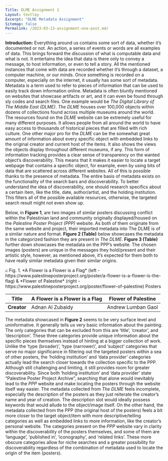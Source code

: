 ```yaml
---
Title: DLME Assignment 1
Layout: textlay
Excerpt: "DLME Metadata Assignment"
Sitemap: false
Permalink: /2023-03-13-assignment-one-post.md/
---
```


**Introduction:**
Everything around us contains some sort of data, whether it’s documented or not. An action, a series of events or words are all examples of data. This brings forward the discussion of what is computable data and what is not. It entertains the idea that data is there only to convey a message, to host information, or even to tell a story. All the mentioned instances that come with data are recorded whether it’s through a dataset, a computer machine, or our minds. Once something is recorded on a computer, especially on the internet, it usually has some sort of metadata. Metadata is a term used to refer to pieces of information that can be used to easily track down information online. Metadata is often bluntly mentioned on websites that showcase artifacts or art, and it can even be found through sly codes and search files. One example would be *The Digital Library of The Middle East (DLME)*. *The DLME* houses over 100,000 objects within dozens of collections found across multiple museums around the world.
The resources found on the *DLME* website can be extremely useful for many different purposes. It allows people from all around the world to have easy access to thousands of historical pieces that are filled with rich culture. One other major pro for the *DLME* can be the somewhat great amount of information about every specific object with embedded links to the original creator and current host of the items. It also shows the views the objects display throughout different museums, if any. This form of information tracking provides a clear sense of transparency on the wanted object’s discoverability. This means that it makes it easier to locate a target webpage that contains a specific object, for example, even by using bits of data that are scattered across different websites. All of this is possible thanks to the presence of metadata. The entire basis of metadata exists on the functionality of the search bars and discoverability. To better understand the idea of discoverability, one should research specifics about a certain item, like the title, date, author/artist, and the holding institution. This filters all of the possible available resources, otherwise, the targeted search result might not even show up.

Below, in **Figure 1**, are two images of similar posters discussing conflict within the Palestinian land and community originally displayed/housed on the *Palestine Poster Project (PPP)* website. As both of them originate from the same website and project, their imported metadata into The DLME is of a similar nature and format. **Figure 2 (Table)** below showcases the metadata in the categorized fashion they are present in *The DLME*. **Figure 3 (Table)** further down showcases the metadata on the PPP’s website. The chosen images (posters) are unique in the messages they hold/present and their artistic style, however, as mentioned above, it’s expected for them both to have really similar metadata given their similar origins.
	
<img src="/assets/{posters}.png" style="zoom:50%"/>
Fig. 1. *A Flower is a Flower is a Flag* (left - https://www.palestineposterproject.org/poster/a-flower-is-a-flower-is-the-flag) & *Flower of Palestine* (right - https://www.palestineposterproject.org/poster/flower-of-palestine) Posters

| Title | A Flower is a Flower is a Flag | Flower of Palestine |
| ----- | ----------------------- | ------------------------------ |
| **Creator** |Adnan Al Zubaidy   | Andrew Lumban Gaol |







The metadata showcased in **Figure 2** seems to be very surface level and uninformative. It generally tells us very basic information about the painting. The only categories that can be excluded from this are ‘title’, ‘creator’, and ‘description’. These three categories provide unique information about the specific pieces themselves instead of hinting at a bigger collection of work. Unlike the ‘type (broader)’, ‘type (narrower)’, and ‘subject’ categories that serve no major significance in filtering out the targeted posters within a sea of other posters, the ‘holding institution’ and ‘data provider’ categories actually lead the search closer towards the collection specific to the PPP. Although still challenging and limiting, it still provides room for greater discoverability. Since both ‘holding institution’ and ‘data provider’ state “Palestine Poster Project Archive”, searching that alone would inevitably lead to the *PPP* website and make locating the posters through the website itself way easier.
The metadata collected from *The DLME* feels incomplete, especially the description of the posters as they just reiterate the creator’s name and year of creation. The description slot would ideally possess keywords that would allude to the object/image itself. On the other hand, the metadata collected from the PPP (the original host of the posters) feels a bit more closer to the target object/item with more descriptive/telling categories as well as embedded links to more information, like the creator’s personal website. The categories present on the *PPP* website vary in clarity within the discoverability of the posters themselves, and some of them are ‘language’, ‘published in’, ‘iconography’, and ‘related links’. These more obscure categories allow for niche searches and a greater possibility for discoverability regardless of the combination of metadata used to locate the origin of the item (posters).

